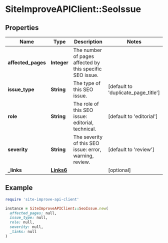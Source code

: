 # SiteImproveAPIClient::SeoIssue

## Properties

| Name | Type | Description | Notes |
| ---- | ---- | ----------- | ----- |
| **affected_pages** | **Integer** | The number of pages affected by this specific SEO issue. |  |
| **issue_type** | **String** | The type of this SEO issue. | [default to &#39;duplicate_page_title&#39;] |
| **role** | **String** | The role of this SEO issue: editorial, technical. | [default to &#39;editorial&#39;] |
| **severity** | **String** | The severity of this SEO issue: error, warning, review. | [default to &#39;review&#39;] |
| **_links** | [**Links6**](Links6.md) |  | [optional] |

## Example

```ruby
require 'site-improve-api-client'

instance = SiteImproveAPIClient::SeoIssue.new(
  affected_pages: null,
  issue_type: null,
  role: null,
  severity: null,
  _links: null
)
```

